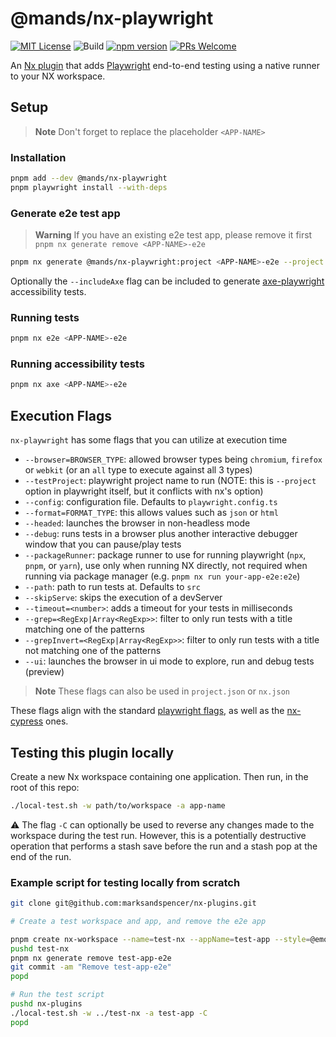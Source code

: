 # @mands/nx-playwright

[![MIT License](https://img.shields.io/github/license/marksandspencer/nx-plugins)](https://github.com/marksandspencer/nx-plugins/blob/main/LICENSE.md) ![Build](https://github.com/marksandspencer/nx-plugins/actions/workflows/release.yml/badge.svg) [![npm version](https://badge.fury.io/js/@mands%2Fnx-playwright.svg)](https://badge.fury.io/js/@mands%2Fnx-playwright) [![PRs Welcome](https://img.shields.io/badge/PRs-welcome-brightgreen.svg)](https://github.com/marksandspencer/nx-plugins/blob/main/CONTRIBUTING.md)

An [Nx plugin](https://nx.dev/packages/nx-plugin) that adds [Playwright](https://playwright.dev/) end-to-end testing using a native runner to your NX workspace.

## Setup

> **Note** Don't forget to replace the placeholder `<APP-NAME>`

### Installation

```sh
pnpm add --dev @mands/nx-playwright
pnpm playwright install --with-deps
```

### Generate e2e test app

> **Warning** If you have an existing e2e test app, please remove it first `pnpm nx generate remove <APP-NAME>-e2e`

```sh
pnpm nx generate @mands/nx-playwright:project <APP-NAME>-e2e --project <APP-NAME>
```

Optionally the `--includeAxe` flag can be included to generate [axe-playwright](https://www.npmjs.com/package/axe-playwright) accessibility tests.

### Running tests

```sh
pnpm nx e2e <APP-NAME>-e2e
```

### Running accessibility tests

```sh
pnpm nx axe <APP-NAME>-e2e
```

## Execution Flags

`nx-playwright` has some flags that you can utilize at execution time

- `--browser=BROWSER_TYPE`: allowed browser types being `chromium`, `firefox` or `webkit` (or an `all` type to execute against all 3 types)
- `--testProject`: playwright project name to run (NOTE: this is `--project` option in playwright itself, but it conflicts with nx's option)
- `--config`: configuration file. Defaults to `playwright.config.ts`
- `--format=FORMAT_TYPE`: this allows values such as `json` or `html`
- `--headed`: launches the browser in non-headless mode
- `--debug`: runs tests in a browser plus another interactive debugger window that you can pause/play tests
- `--packageRunner`: package runner to use for running playwright (`npx`, `pnpm`, or `yarn`), use only when running NX directly, not required when running via package manager (e.g. `pnpm nx run your-app-e2e:e2e`)
- `--path`: path to run tests at. Defaults to `src`
- `--skipServe`: skips the execution of a devServer
- `--timeout=<number>`: adds a timeout for your tests in milliseconds
- `--grep=<RegExp|Array<RegExp>>`: filter to only run tests with a title matching one of the patterns
- `--grepInvert=<RegExp|Array<RegExp>>`: filter to only run tests with a title not matching one of the patterns
- `--ui`: launches the browser in ui mode to explore, run and debug tests (preview)

> **Note** These flags can also be used in `project.json` or `nx.json`

These flags align with the standard [playwright flags](https://playwright.dev/docs/test-cli#reference), as well as the [nx-cypress](https://nx.dev/packages/cypress/executors/cypress#options) ones.

## Testing this plugin locally

Create a new Nx workspace containing one application. Then run, in the root of this repo:

```sh
./local-test.sh -w path/to/workspace -a app-name
```

⚠️ The flag `-C` can optionally be used to reverse any changes made to the workspace during the test run.
However, this is a potentially destructive operation that performs a stash save before the run and
a stash pop at the end of the run.

### Example script for testing locally from scratch

```bash
git clone git@github.com:marksandspencer/nx-plugins.git

# Create a test workspace and app, and remove the e2e app

pnpm create nx-workspace --name=test-nx --appName=test-app --style=@emotion/styled --preset=next --nxCloud=false --interactive=false
pushd test-nx
pnpm nx generate remove test-app-e2e
git commit -am "Remove test-app-e2e"
popd

# Run the test script
pushd nx-plugins
./local-test.sh -w ../test-nx -a test-app -C
popd
```

